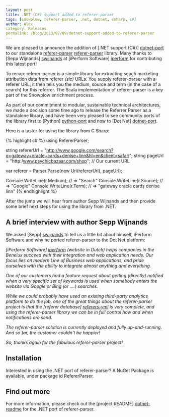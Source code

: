 ```yaml
---
layout: post
title: .NET (C#) support added to referer-parser
tags: [snowplow, referer-parser, .net, dotnet, csharp, c#]
author: Alex
category: Releases
permalink: /blog/2013/07/09/dotnet-support-added-to-referer-parser
---
```


We are pleased to announce the addition of [.NET support (C#)] [dotnet-port] to our standalone [referer-parser] [referer-parser] library. Many thanks to [Sepp Wijnands] [swijnands] at [iPerform Software] [iperform] for contributing this latest port!

To recap: referer-parser is a simple library for extracting seach marketing attribution data from referer _(sic)_ URLs. You supply referer-parser with a referer URL; it then tells you the medium, source and term (in the case of a search) for this referrer. The Scala implementation of referer-parser is a key part of the Snowplow enrichment process.

As part of our commitment to modular, sustainable technical architectures, we made a decision some time ago to release the Referrer Parser as a standalone library, and have been very pleased to see community ports of the library first to [Python] [python-port] and now to [Dot Net] [dotnet-port].

Here is a taster for using the library from C Sharp:

{% highlight c# %}
using RefererParser;

string refererUrl = "http://www.google.com/search?q=gateway+oracle+cards+denise+linn&hl=en&client=safari";
string pageUrl    = "http:/www.psychicbazaar.com/shop"; // Our current URL

var referer = Parser.Parse(new Uri(refererUrl), pageUrl);

Console.WriteLine(r.Medium); // => "Search"
Console.WriteLine(r.Source); // => "Google"
Console.WriteLine(r.Term); // => "gateway oracle cards denise linn"
{% endhighlight %}

After the jump we will hear from author Sepp Wijnands and then provide some brief next steps for using the library from .NET.

<!--more-->

## A brief interview with author Sepp Wijnands

We asked [Sepp] [swijnands] to tell us a little bit about himself, iPerform Software and why he ported referer-parser to the Dot Net platform:

_[iPerform Software] [iperform] (website in Dutch) helps companies in the Benelux succeed with their integration and web application needs. Our focus lies on modern Line of Business web applications, and pride ourselves with the ability to integrate almost anything and everything._

_One of our customers had a feature request about getting (directly) notified when a very specific set of keywords is used when somebody enters the website via Google or Bing (or ....) searches._

_While we could probably have used an existing third-party analytics platform to do the job, one of the great things about the referer-parser project is that the [referer database] [referers-yml] is very complete, and using the referer-parser library we can be in full control how and when notifications are send._

_The referer-parser solution is currently deployed and fully up-and-running. And so far, the customer couldn't be happier!_

_So, thanks again for the fabulous referer-parser project!_

## Installation

Interested in using the .NET port of referer-parser? A NuGet Package is available, under package id RefererParser.

## Find out more

For more information, please check out the [project README] [dotnet-readme] for the .NET port of referer-parser.

[swijnands]: https://github.com/swijnands
[iperform]: http://www.iperform.nl/

[referer-parser]: https://github.com/snowplow/referer-parser
[referers-yml]: https://github.com/snowplow/referer-parser/blob/master/referers.yml
[python-port]: https://github.com/snowplow/referer-parser/tree/master/python
[dotnet-port]: https://github.com/snowplow/referer-parser/tree/master/dotnet
[dotnet-readme]: https://github.com/snowplow/referer-parser/blob/master/dotnet/README.md
